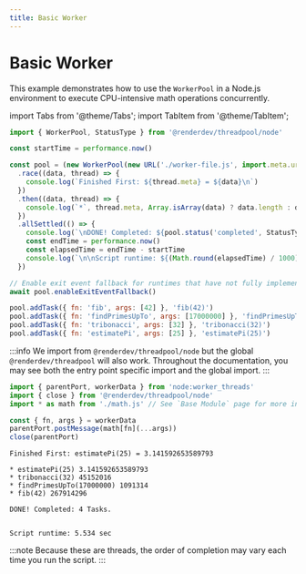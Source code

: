 ```yaml
---
title: Basic Worker
---
```


# Basic Worker

This example demonstrates how to use the `WorkerPool` in a Node.js environment to execute CPU-intensive math operations concurrently.

import Tabs from '@theme/Tabs';
import TabItem from '@theme/TabItem';

<Tabs>
  <TabItem value="worker-pool-js" label="Main File" default>

```javascript
import { WorkerPool, StatusType } from '@renderdev/threadpool/node'

const startTime = performance.now()

const pool = (new WorkerPool(new URL('./worker-file.js', import.meta.url)))
  .race((data, thread) => {
    console.log(`Finished First: ${thread.meta} = ${data}\n`)
  })
  .then((data, thread) => {
    console.log(`*`, thread.meta, Array.isArray(data) ? data.length : data)
  })
  .allSettled(() => {
    console.log(`\nDONE! Completed: ${pool.status('completed', StatusType.COUNT)} Tasks.`)
    const endTime = performance.now()
    const elapsedTime = endTime - startTime
    console.log(`\n\nScript runtime: ${(Math.round(elapsedTime) / 1000)} sec\n`)
  })

// Enable exit event fallback for runtimes that have not fully implemented the Node's `worker_threads`
await pool.enableExitEventFallback()

pool.addTask({ fn: 'fib', args: [42] }, 'fib(42)')
pool.addTask({ fn: 'findPrimesUpTo', args: [17000000] }, 'findPrimesUpTo(17000000)')
pool.addTask({ fn: 'tribonacci', args: [32] }, 'tribonacci(32)')
pool.addTask({ fn: 'estimatePi', args: [25] }, 'estimatePi(25)')
```

:::info
We import from `@renderdev/threadpool/node` but the global `@renderdev/threadpool` will also work.
Throughout the documentation, you may see both the entry point specific import and the global import.
:::

  </TabItem>
  <TabItem value="worker-file-js" label="Worker File">

```typescript
import { parentPort, workerData } from 'node:worker_threads'
import { close } from '@renderdev/threadpool/node'
import * as math from './math.js' // See `Base Module` page for more info

const { fn, args } = workerData
parentPort.postMessage(math[fn](...args))
close(parentPort)
```

  </TabItem>
  <TabItem value="output" label="Output">

```
Finished First: estimatePi(25) = 3.141592653589793

* estimatePi(25) 3.141592653589793
* tribonacci(32) 45152016
* findPrimesUpTo(17000000) 1091314
* fib(42) 267914296

DONE! Completed: 4 Tasks.


Script runtime: 5.534 sec
```

:::note
Because these are threads, the order of completion may vary each time you run the script.
:::


  </TabItem>
</Tabs>
